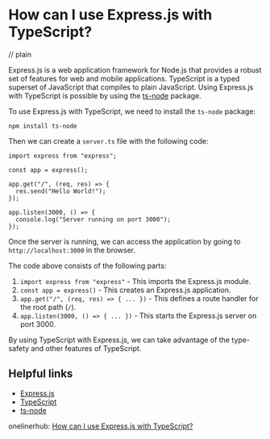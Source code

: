 # How can I use Express.js with TypeScript?
// plain

Express.js is a web application framework for Node.js that provides a robust set of features for web and mobile applications. TypeScript is a typed superset of JavaScript that compiles to plain JavaScript. Using Express.js with TypeScript is possible by using the [ts-node](https://www.npmjs.com/package/ts-node) package.

To use Express.js with TypeScript, we need to install the `ts-node` package:

```
npm install ts-node
```

Then we can create a `server.ts` file with the following code:
```
import express from "express";

const app = express();

app.get("/", (req, res) => {
  res.send("Hello World!");
});

app.listen(3000, () => {
  console.log("Server running on port 3000");
});
```

Once the server is running, we can access the application by going to `http://localhost:3000` in the browser.

The code above consists of the following parts:

1. `import express from "express"` - This imports the Express.js module.
2. `const app = express()` - This creates an Express.js application.
3. `app.get("/", (req, res) => { ... })` - This defines a route handler for the root path (`/`).
4. `app.listen(3000, () => { ... })` - This starts the Express.js server on port 3000.

By using TypeScript with Express.js, we can take advantage of the type-safety and other features of TypeScript.

## Helpful links

- [Express.js](https://expressjs.com/)
- [TypeScript](https://www.typescriptlang.org/)
- [ts-node](https://www.npmjs.com/package/ts-node)

onelinerhub: [How can I use Express.js with TypeScript?](https://onelinerhub.com/expressjs/how-can-i-use-express-js-with-typescript)